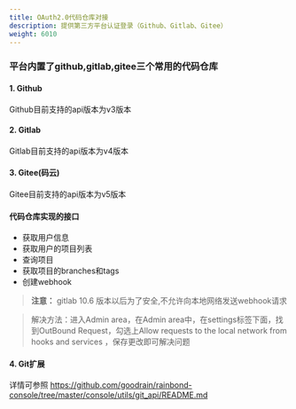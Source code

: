 ```yaml
---
title: OAuth2.0代码仓库对接
description: 提供第三方平台认证登录（Github、Gitlab、Gitee）
weight: 6010
---
```


### 平台内置了github,gitlab,gitee三个常用的代码仓库

#### 1. Github
Github目前支持的api版本为v3版本

#### 2. Gitlab
Gitlab目前支持的api版本为v4版本

#### 3. Gitee(码云)
Gitee目前支持的api版本为v5版本

#### 代码仓库实现的接口

- 获取用户信息
- 获取用户的项目列表
- 查询项目
- 获取项目的branches和tags
- 创建webhook

> **注意：** gitlab 10.6 版本以后为了安全,不允许向本地网络发送webhook请求

>解决方法：进入Admin area，在Admin area中，在settings标签下面，找到OutBound Request，勾选上Allow requests to the local network from hooks and services ，保存更改即可解决问题


#### 4. Git扩展
详情可参照
https://github.com/goodrain/rainbond-console/tree/master/console/utils/git_api/README.md


